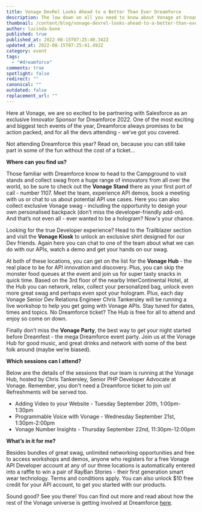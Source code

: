 ```yaml
---
title: Vonage DevRel Looks Ahead to a Better Than Ever Dreamforce
description: The low down on all you need to know about Vonage at Dreamforce 2022
thumbnail: /content/blog/vonage-devrel-looks-ahead-to-a-better-than-ever-dreamforce/dreamforce-22.png
author: lucinda-bone
published: true
published_at: 2022-08-15T07:25:40.342Z
updated_at: 2022-08-15T07:25:41.492Z
category: event
tags:
  - "#dreamforce"
comments: true
spotlight: false
redirect: ""
canonical: ""
outdated: false
replacement_url: ""
---
```

Here at Vonage, we are so excited to be partnering with Salesforce as an exclusive Innovator Sponsor for Dreamforce 2022. One of the most exciting and biggest tech events of the year, Dreamforce always promises to be action packed, and for all the devs attending - we’ve got you covered. 

Not attending Dreamforce this year? Read on, because you can still take part in some of the fun without the cost of a ticket… 

**Where can you find us?**

Those familiar with Dreamforce know to head to the Campground to visit stands and collect swag from a huge range of innovators from all over the world, so be sure to check out the **Vonage Stand** there as your first port of call - number 1107. Meet the team, experience API demos, book a meeting with us or chat to us about potential API use cases. Here you can also collect exclusive Vonage swag - including the opportunity to design your own personalised backpack (don’t miss the developer-friendly add-on). And that’s not even all - ever wanted to be a hologram? Now's your chance.

Looking for the true Developer experience? Head to the Trailblazer section and visit the **Vonage Kiosk** to unlock an exclusive shirt designed for our Dev friends. Again here you can chat to one of the team about what we can do with our APIs, watch a demo and get your hands on our swag. 

At both of these locations, you can get on the list for the **Vonage Hub** - the real place to be for API innovation and discovery. Plus, you can skip the monster food queues at the event and join us for super tasty snacks in quick time. Based on the 3rd floor of the nearby InterContinental Hotel, at the Hub you can network, relax, collect your personalized bag, unlock even more great swag and perhaps even spot your hologram. Plus, each day Vonage Senior Dev Relations Engineer Chris Tankersley will be running a live workshop to help you get going with Vonage APIs. Stay tuned for dates, times and topics. No Dreamforce ticket? The Hub is free for all to attend and enjoy so come on down. 

Finally don’t miss the **Vonage Party**, the best way to get your night started before Dreamfest - the mega Dreamforce event party. Join us at the Vonage Hub for good music, and great drinks and network with some of the best folk around (maybe we’re biased).  

**Which sessions can I attend?**

Below are the details of the sessions that our team is running at the Vonage Hub, hosted by Chris Tankersley, Senior PHP Developer Advocate at Vonage. Remember, you don't need a Dreamforce ticket to join us! Refreshments will be served too. 

* Adding Video to your Website - Tuesday September 20th, 1:00pm-1:30pm
* Programmable Voice with Vonage - Wednesday September 21st, 1:30pm-2:00pm
* Vonage Number Insights - Thursday September 22nd, 11:30pm-12:00pm

**What’s in it for me?**

Besides bundles of great swag, unlimited networking opportunities and free to access workshops and demos, anyone who registers for a free Vonage API Developer account at any of our three locations is automatically entered into a raffle to win a pair of RayBan Stories - their first generation smart wear technology. Terms and conditions apply. You can also unlock $10 free credit for your API account, to get you started with our products.

Sound good? See you there! You can find out more and read about how the rest of the Vonage universe is getting involved at Dreamforce [here](< https://www.vonage.com/events/Dreamforce2022/>).
